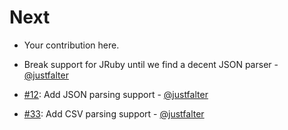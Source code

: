 Next
====

* Your contribution here.

* Break support for JRuby until we find a decent JSON parser - [@justfalter](https://github.com/justfalter)
* [#12](https://github.com/cikl/threatinator/issues/12): Add JSON parsing support - [@justfalter](https://github.com/justfalter)
* [#33](https://github.com/cikl/threatinator/pull/33): Add CSV parsing support - [@justfalter](https://github.com/justfalter)

